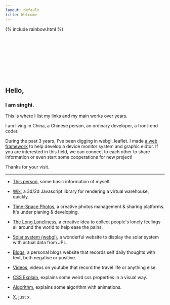 ```yaml
---
layout: default
title: Welcome
---
```


<div style="height: 10rem;width: 100%">
    {% include rainbow.html %}
</div>

## Hello,
### I am singhi.

This is where I list my links and my main works over years.

I am living in China, a Chinese person, an ordinary developer, a front-end coder.

During the past 3 years, I've been digging in webgl, leaflet. I made <a href="https://wik.zhangxinghai.cn">a web framework</a> to help develop a device monitor system and graphic eidtor. If you are interested in this field, we can connect to each other to share information or even start some cooperations for new project!

Thanks for your visit.

---

- [This person](https://www.zhangxinghai.cn/about-en), some basic information of myself.

- [Wik](https://wik.zhangxinghai.cn), a 3d/2d Javascript library for rendering a virtual warehouse, quickly.

- [Time-Space Photos](https://www.tsphotos.art), a creative photos management & sharing platforms. It's under planing & developing.

- [The Long Loneliness](https://www.longloneliness.com), a creative idea to  collect people's lonely feelings all around the world to help ease the pains.

- [Solar system (webgl)](https://solar.zhangxinghai.cn), a wonderful website to display the solar system with actual data from JPL.

- [Blogs](https://www.zhangxinghai.cn), a personal blogs website that records self daily thoughts with text, both negative or positive.

- [Videos](https://www.youtube.com/channel/UCOvEajUHgigi_lO3wKgpJvw), videos on youtube that record the travel life or anything else.

- [CSS Explain](/css), explains some weird css properties in a visual way.

- [Algorithm](/algorithm), explains some algorithm with animations.

- [X](https://twitter.com/singhijohn89), just x.


